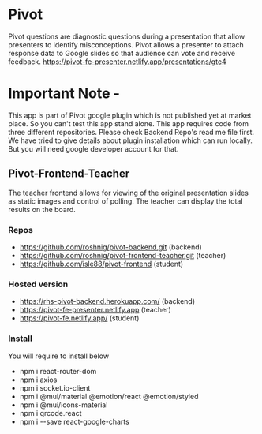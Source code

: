 # Pivot
Pivot questions are diagnostic questions during a presentation that allow presenters to identify misconceptions. Pivot allows a presenter to attach response data to Google slides so that audience can vote and receive feedback. 
https://pivot-fe-presenter.netlify.app/presentations/gtc4

# Important Note -

 This app is part of Pivot google plugin which is not published yet at market place. So you can't test this app stand alone. This app requires code from three different repositories. Please check Backend Repo's read me file first. We have tried to give details about plugin installation which can run locally. But you will need google developer account for that.

## Pivot-Frontend-Teacher

The teacher frontend allows for viewing of the original presentation slides as static images and control of polling.
The teacher can display the total results on the board.

### Repos
- https://github.com/roshnig/pivot-backend.git                   (backend)
- https://github.com/roshnig/pivot-frontend-teacher.git          (teacher)
- https://github.com/isle88/pivot-frontend                       (student)

### Hosted version
- https://rhs-pivot-backend.herokuapp.com/                       (backend)
- https://pivot-fe-presenter.netlify.app                         (teacher)
- https://pivot-fe.netlify.app/                                  (student)

### Install
You will require to install below 

- npm i react-router-dom
- npm i axios 
- npm i socket.io-client 
- npm i @mui/material @emotion/react @emotion/styled
- npm i @mui/icons-material
- npm i qrcode.react
- npm i --save react-google-charts




